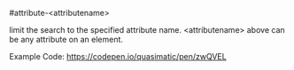 \#attribute-&lt;attributename&gt;

limit the search to the specified attribute name. &lt;attributename&gt; above can be any attribute on an element.

Example Code: https://codepen.io/quasimatic/pen/zwQVEL
